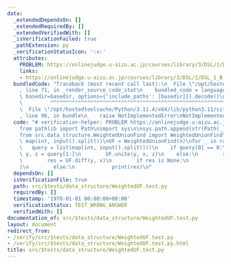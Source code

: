 ```yaml
---
data:
  _extendedDependsOn: []
  _extendedRequiredBy: []
  _extendedVerifiedWith: []
  _isVerificationFailed: true
  _pathExtension: py
  _verificationStatusIcon: ':x:'
  attributes:
    PROBLEM: https://onlinejudge.u-aizu.ac.jp/courses/library/3/DSL/1/DSL_1_B
    links:
    - https://onlinejudge.u-aizu.ac.jp/courses/library/3/DSL/1/DSL_1_B
  bundledCode: "Traceback (most recent call last):\n  File \"/opt/hostedtoolcache/Python/3.11.4/x64/lib/python3.11/site-packages/onlinejudge_verify/documentation/build.py\"\
    , line 71, in _render_source_code_stat\n    bundled_code = language.bundle(stat.path,\
    \ basedir=basedir, options={'include_paths': [basedir]}).decode()\n          \
    \         ^^^^^^^^^^^^^^^^^^^^^^^^^^^^^^^^^^^^^^^^^^^^^^^^^^^^^^^^^^^^^^^^^^^^^^^^^^^^^^^^^\n\
    \  File \"/opt/hostedtoolcache/Python/3.11.4/x64/lib/python3.11/site-packages/onlinejudge_verify/languages/python.py\"\
    , line 96, in bundle\n    raise NotImplementedError\nNotImplementedError\n"
  code: "# verification-helper: PROBLEM https://onlinejudge.u-aizu.ac.jp/courses/library/3/DSL/1/DSL_1_B\n\
    from pathlib import Path\nimport sys\n\nsys.path.append(str(Path(__file__).resolve().parent.parent.parent.parent))\n\
    from src.data_structure.WeightedUnionFind import WeightedUnionFind\n\n\nn, Q =\
    \ map(int, input().split())\nUF = WeightedUnionFind(n)\nfor _ in range(Q):\n \
    \   query = list(map(int, input().split()))\n    if query[0] == 0:\n        x,\
    \ y, z = query[1:]\n        UF.unite(y, x, z)\n    else:\n        x, y = query[1:]\n\
    \        res = UF.diff(y, x)\n        if res is None:\n            print(\"?\"\
    )\n        else:\n            print(res)\n"
  dependsOn: []
  isVerificationFile: true
  path: src/$tests/data_structure/WeightedUF.test.py
  requiredBy: []
  timestamp: '1970-01-01 00:00:00+00:00'
  verificationStatus: TEST_WRONG_ANSWER
  verifiedWith: []
documentation_of: src/$tests/data_structure/WeightedUF.test.py
layout: document
redirect_from:
- /verify/src/$tests/data_structure/WeightedUF.test.py
- /verify/src/$tests/data_structure/WeightedUF.test.py.html
title: src/$tests/data_structure/WeightedUF.test.py
---
```

